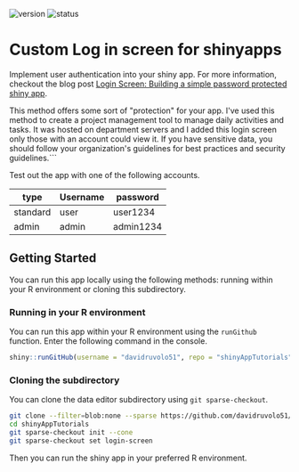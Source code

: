 <!-- badges: start -->
![version](https://img.shields.io/badge/dynamic/json?color=%22dd77&label=version&query=version&url=https%3A%2F%2Fraw.githubusercontent.com%2Fdavidruvolo51%2FshinyAppTutorials%2Fmain%2Flogin-screen%2Fpackage.json)
![status](https://img.shields.io/badge/dynamic/json?color=%3772FF&label=status&query=status&url=https%3A%2F%2Fraw.githubusercontent.com%2Fdavidruvolo51%2FshinyAppTutorials%2Fmain%2Flogin-screen%2Fpackage.json)
<!-- badges: end -->

# Custom Log in screen for shinyapps

Implement user authentication into your shiny app. For more information, checkout the blog post [Login Screen: Building a simple password protected shiny app](https://davidruvolo51.github.io/shinytutorials/tutorials/login-screen/).

This method offers some sort of "protection" for your app. I've used this method to create a project management tool to manage daily activities and tasks. It was hosted on department servers and I added this login screen only those with an account could view it. If you have sensitive data, you should follow your organization's guidelines for best practices and security guidelines.```

Test out the app with one of the following accounts.

| type     | Username | password  |
|----------|----------|-----------|
| standard | user     | user1234  |
| admin    | admin    | admin1234 |

## Getting Started

You can run this app locally using the following methods: running within your R environment or cloning this subdirectory.

### Running in your R environment

You can run this app within your R environment using the `runGithub` function. Enter the following command in the console.

```r
shiny::runGitHub(username = "davidruvolo51", repo = "shinyAppTutorials", subdir = "login-screen")
```

### Cloning the subdirectory

You can clone the data editor subdirectory using `git sparse-checkout`.

```bash
git clone --filter=blob:none --sparse https://github.com/davidruvolo51/shinyAppTutorials
cd shinyAppTutorials
git sparse-checkout init --cone
git sparse-checkout set login-screen
```

Then you can run the shiny app in your preferred R environment.
